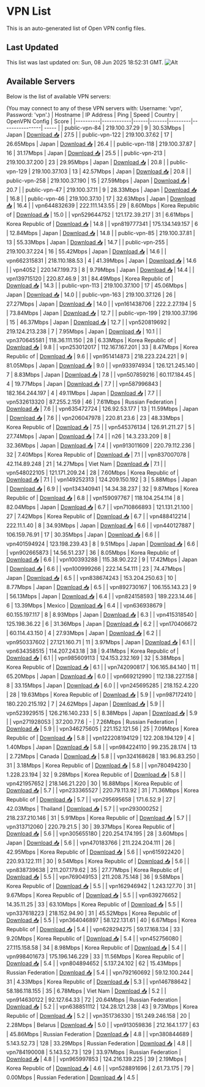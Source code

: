# VPN List

This is an auto-generated list of Open VPN config files.

## Last Updated

This list was last updated on: Sun, 08 Jun 2025 18:52:31 GMT.
![Alt](https://repobeats.axiom.co/api/embed/186b98318ef1479477931607c1ad7d823f12451f.svg "Repobeats analytics image")

## Available Servers

Below is the list of available VPN servers:

(You may connect to any of these VPN servers with: Username: 'vpn', Password: 'vpn'.)
| Hostname | IP Address | Ping | Speed | Country | OpenVPN Config | Score |
|----------|------------|------|-------|---------|----------------| ----- |
| public-vpn-84 | 219.100.37.29 | 9 | 30.53Mbps | Japan | [Download 📥](./configs/server_0_JP.ovpn) | 27.5 |
| public-vpn-122 | 219.100.37.62 | 17 | 26.65Mbps | Japan | [Download 📥](./configs/server_1_JP.ovpn) | 26.4 |
| public-vpn-118 | 219.100.37.87 | 16 | 31.17Mbps | Japan | [Download 📥](./configs/server_2_JP.ovpn) | 25.5 |
| public-vpn-213 | 219.100.37.200 | 23 | 29.95Mbps | Japan | [Download 📥](./configs/server_3_JP.ovpn) | 20.8 |
| public-vpn-129 | 219.100.37.103 | 13 | 42.57Mbps | Japan | [Download 📥](./configs/server_4_JP.ovpn) | 20.8 |
| public-vpn-258 | 219.100.37.190 | 15 | 27.59Mbps | Japan | [Download 📥](./configs/server_5_JP.ovpn) | 20.7 |
| public-vpn-47 | 219.100.37.11 | 9 | 28.33Mbps | Japan | [Download 📥](./configs/server_6_JP.ovpn) | 16.8 |
| public-vpn-46 | 219.100.37.10 | 17 | 32.63Mbps | Japan | [Download 📥](./configs/server_7_JP.ovpn) | 16.4 |
| vpn644832639 | 222.111.143.55 | 29 | 8.60Mbps | Korea Republic of | [Download 📥](./configs/server_8_KR.ovpn) | 15.0 |
| vpn529644752 | 121.172.39.217 | 31 | 6.61Mbps | Korea Republic of | [Download 📥](./configs/server_9_KR.ovpn) | 14.8 |
| vpn819777341 | 175.134.149.157 | 6 | 12.84Mbps | Japan | [Download 📥](./configs/server_10_JP.ovpn) | 14.8 |
| public-vpn-85 | 219.100.37.81 | 13 | 55.33Mbps | Japan | [Download 📥](./configs/server_11_JP.ovpn) | 14.7 |
| public-vpn-255 | 219.100.37.224 | 16 | 55.42Mbps | Japan | [Download 📥](./configs/server_12_JP.ovpn) | 14.6 |
| vpn662315831 | 218.110.188.53 | 4 | 41.39Mbps | Japan | [Download 📥](./configs/server_13_JP.ovpn) | 14.6 |
| vpn4052 | 220.147.199.73 | 8 | 9.79Mbps | Japan | [Download 📥](./configs/server_14_JP.ovpn) | 14.4 |
| vpn139715120 | 220.87.46.9 | 31 | 84.49Mbps | Korea Republic of | [Download 📥](./configs/server_15_KR.ovpn) | 14.3 |
| public-vpn-113 | 219.100.37.100 | 17 | 45.06Mbps | Japan | [Download 📥](./configs/server_16_JP.ovpn) | 14.0 |
| public-vpn-163 | 219.100.37.126 | 26 | 27.27Mbps | Japan | [Download 📥](./configs/server_17_JP.ovpn) | 14.0 |
| vpn161438706 | 222.2.27.194 | 5 | 73.84Mbps | Japan | [Download 📥](./configs/server_18_JP.ovpn) | 12.7 |
| public-vpn-199 | 219.100.37.196 | 15 | 46.37Mbps | Japan | [Download 📥](./configs/server_19_JP.ovpn) | 12.7 |
| vpn520819692 | 219.124.213.238 | 7 | 7.95Mbps | Japan | [Download 📥](./configs/server_20_JP.ovpn) | 10.1 |
| vpn370645581 | 118.36.111.150 | 28 | 6.33Mbps | Korea Republic of | [Download 📥](./configs/server_21_KR.ovpn) | 9.8 |
| vpn253012017 | 112.167.167.201 | 33 | 8.47Mbps | Korea Republic of | [Download 📥](./configs/server_22_KR.ovpn) | 9.6 |
| vpn951414873 | 218.223.224.221 | 9 | 81.05Mbps | Japan | [Download 📥](./configs/server_23_JP.ovpn) | 9.0 |
| vpn933974934 | 126.121.245.140 | 7 | 8.83Mbps | Japan | [Download 📥](./configs/server_24_JP.ovpn) | 7.8 |
| vpn507859216 | 60.117.184.45 | 4 | 19.77Mbps | Japan | [Download 📥](./configs/server_25_JP.ovpn) | 7.7 |
| vpn587996843 | 182.164.244.197 | 4 | 49.11Mbps | Japan | [Download 📥](./configs/server_26_JP.ovpn) | 7.7 |
| vpn532613320 | 87.255.2.159 | 46 | 7.61Mbps | Russian Federation | [Download 📥](./configs/server_27_RU.ovpn) | 7.6 |
| vpn635472724 | 126.92.53.177 | 13 | 11.59Mbps | Japan | [Download 📥](./configs/server_28_JP.ovpn) | 7.6 |
| vpn206047978 | 220.81.23.6 | 23 | 48.33Mbps | Korea Republic of | [Download 📥](./configs/server_29_KR.ovpn) | 7.5 |
| vpn545376134 | 126.91.211.27 | 5 | 27.74Mbps | Japan | [Download 📥](./configs/server_30_JP.ovpn) | 7.4 |
| n26 | 14.3.233.209 | 8 | 32.36Mbps | Japan | [Download 📥](./configs/server_31_JP.ovpn) | 7.4 |
| vpn913011609 | 220.79.112.236 | 32 | 7.40Mbps | Korea Republic of | [Download 📥](./configs/server_32_KR.ovpn) | 7.1 |
| vpn837007078 | 42.114.89.248 | 21 | 14.27Mbps | Viet Nam | [Download 📥](./configs/server_33_VN.ovpn) | 7.1 |
| vpn548022105 | 121.171.209.24 | 28 | 7.60Mbps | Korea Republic of | [Download 📥](./configs/server_34_KR.ovpn) | 7.1 |
| vpn149252313 | 124.209.150.192 | 3 | 5.88Mbps | Japan | [Download 📥](./configs/server_35_JP.ovpn) | 6.9 |
| vpn134340941 | 14.34.38.237 | 32 | 9.87Mbps | Korea Republic of | [Download 📥](./configs/server_36_KR.ovpn) | 6.8 |
| vpn159097767 | 118.104.254.114 | 8 | 82.04Mbps | Japan | [Download 📥](./configs/server_37_JP.ovpn) | 6.7 |
| vpn710866893 | 121.131.21.100 | 27 | 7.42Mbps | Korea Republic of | [Download 📥](./configs/server_38_KR.ovpn) | 6.7 |
| vpn488412214 | 222.11.1.40 | 8 | 34.93Mbps | Japan | [Download 📥](./configs/server_39_JP.ovpn) | 6.6 |
| vpn440127887 | 106.159.76.91 | 17 | 30.35Mbps | Japan | [Download 📥](./configs/server_40_JP.ovpn) | 6.6 |
| vpn401594924 | 123.198.239.43 | 8 | 9.51Mbps | Japan | [Download 📥](./configs/server_41_JP.ovpn) | 6.6 |
| vpn902665873 | 14.56.51.237 | 36 | 8.05Mbps | Korea Republic of | [Download 📥](./configs/server_42_KR.ovpn) | 6.6 |
| vpn100393288 | 115.38.90.222 | 9 | 17.42Mbps | Japan | [Download 📥](./configs/server_43_JP.ovpn) | 6.6 |
| vpn100999266 | 222.14.54.111 | 23 | 74.47Mbps | Japan | [Download 📥](./configs/server_44_JP.ovpn) | 6.5 |
| vpn838674243 | 153.204.250.63 | 10 | 8.77Mbps | Japan | [Download 📥](./configs/server_45_JP.ovpn) | 6.5 |
| vpn892730167 | 106.155.143.23 | 9 | 56.13Mbps | Japan | [Download 📥](./configs/server_46_JP.ovpn) | 6.4 |
| vpn824158593 | 189.223.14.46 | 6 | 13.39Mbps | Mexico | [Download 📥](./configs/server_47_MX.ovpn) | 6.4 |
| vpn636938679 | 60.155.197.117 | 8 | 8.93Mbps | Japan | [Download 📥](./configs/server_48_JP.ovpn) | 6.3 |
| vpn415318540 | 125.198.36.22 | 6 | 31.36Mbps | Japan | [Download 📥](./configs/server_49_JP.ovpn) | 6.2 |
| vpn170406672 | 60.114.43.150 | 4 | 27.93Mbps | Japan | [Download 📥](./configs/server_50_JP.ovpn) | 6.2 |
| vpn950337602 | 27.121.160.71 | 11 | 3.97Mbps | Japan | [Download 📥](./configs/server_51_JP.ovpn) | 6.1 |
| vpn634358515 | 114.207.243.18 | 38 | 9.41Mbps | Korea Republic of | [Download 📥](./configs/server_52_KR.ovpn) | 6.1 |
| vpn985609113 | 124.153.232.169 | 32 | 5.38Mbps | Korea Republic of | [Download 📥](./configs/server_53_KR.ovpn) | 6.1 |
| vpn742090817 | 106.165.84.140 | 11 | 65.20Mbps | Japan | [Download 📥](./configs/server_54_JP.ovpn) | 6.0 |
| vpn669212990 | 112.138.227.158 | 8 | 33.15Mbps | Japan | [Download 📥](./configs/server_55_JP.ovpn) | 6.0 |
| vpn245695285 | 218.152.4.220 | 28 | 19.63Mbps | Korea Republic of | [Download 📥](./configs/server_56_KR.ovpn) | 5.9 |
| vpn987172410 | 180.220.215.192 | 7 | 24.62Mbps | Japan | [Download 📥](./configs/server_57_JP.ovpn) | 5.9 |
| vpn523929515 | 126.216.140.233 | 5 | 8.38Mbps | Japan | [Download 📥](./configs/server_58_JP.ovpn) | 5.9 |
| vpn271928053 | 37.200.77.6 | - | 7.26Mbps | Russian Federation | [Download 📥](./configs/server_59_RU.ovpn) | 5.9 |
| vpn346275605 | 221.152.121.56 | 25 | 7.09Mbps | Korea Republic of | [Download 📥](./configs/server_60_KR.ovpn) | 5.8 |
| vpn122208194129 | 122.208.194.129 | 4 | 1.40Mbps | Japan | [Download 📥](./configs/server_61_JP.ovpn) | 5.8 |
| vpn984224110 | 99.235.28.174 | 13 | 2.72Mbps | Canada | [Download 📥](./configs/server_62_CA.ovpn) | 5.8 |
| vpn324168628 | 183.96.83.250 | 31 | 3.18Mbps | Korea Republic of | [Download 📥](./configs/server_63_KR.ovpn) | 5.8 |
| vpn780494230 | 1.228.23.194 | 32 | 9.28Mbps | Korea Republic of | [Download 📥](./configs/server_64_KR.ovpn) | 5.8 |
| vpn421957652 | 218.146.21.220 | 30 | 16.88Mbps | Korea Republic of | [Download 📥](./configs/server_65_KR.ovpn) | 5.7 |
| vpn233365527 | 220.79.113.92 | 31 | 71.36Mbps | Korea Republic of | [Download 📥](./configs/server_66_KR.ovpn) | 5.7 |
| vpn295695658 | 171.6.52.9 | 27 | 42.03Mbps | Thailand | [Download 📥](./configs/server_67_TH.ovpn) | 5.7 |
| vpn293000252 | 218.237.210.146 | 31 | 5.91Mbps | Korea Republic of | [Download 📥](./configs/server_68_KR.ovpn) | 5.7 |
| vpn313712060 | 220.79.21.5 | 30 | 39.37Mbps | Korea Republic of | [Download 📥](./configs/server_69_KR.ovpn) | 5.6 |
| vpn305655180 | 220.254.174.195 | 28 | 3.60Mbps | Japan | [Download 📥](./configs/server_70_JP.ovpn) | 5.6 |
| vpn470183766 | 211.224.204.111 | 26 | 42.95Mbps | Korea Republic of | [Download 📥](./configs/server_71_KR.ovpn) | 5.6 |
| vpn615922420 | 220.93.122.111 | 30 | 9.54Mbps | Korea Republic of | [Download 📥](./configs/server_72_KR.ovpn) | 5.6 |
| vpn838739638 | 211.207.179.62 | 35 | 27.77Mbps | Korea Republic of | [Download 📥](./configs/server_73_KR.ovpn) | 5.5 |
| vpn769049153 | 211.208.75.148 | 36 | 9.58Mbps | Korea Republic of | [Download 📥](./configs/server_74_KR.ovpn) | 5.5 |
| vpn162946942 | 1.243.127.70 | 31 | 9.67Mbps | Korea Republic of | [Download 📥](./configs/server_75_KR.ovpn) | 5.5 |
| vpn639276652 | 14.35.11.25 | 33 | 63.10Mbps | Korea Republic of | [Download 📥](./configs/server_76_KR.ovpn) | 5.5 |
| vpn337618223 | 218.152.94.90 | 31 | 45.52Mbps | Korea Republic of | [Download 📥](./configs/server_77_KR.ovpn) | 5.5 |
| vpn364046897 | 58.122.131.61 | 40 | 6.67Mbps | Korea Republic of | [Download 📥](./configs/server_78_KR.ovpn) | 5.4 |
| vpn628294275 | 59.17.168.134 | 33 | 9.20Mbps | Korea Republic of | [Download 📥](./configs/server_79_KR.ovpn) | 5.4 |
| vpn452756080 | 27.115.158.58 | 34 | 8.98Mbps | Korea Republic of | [Download 📥](./configs/server_80_KR.ovpn) | 5.4 |
| vpn998401673 | 175.196.146.229 | 33 | 11.56Mbps | Korea Republic of | [Download 📥](./configs/server_81_KR.ovpn) | 5.4 |
| vpn804894652 | 5.137.24.102 | 62 | 15.43Mbps | Russian Federation | [Download 📥](./configs/server_82_RU.ovpn) | 5.4 |
| vpn792160692 | 59.12.100.244 | 31 | 4.33Mbps | Korea Republic of | [Download 📥](./configs/server_83_KR.ovpn) | 5.3 |
| vpn146788642 | 58.186.118.155 | 35 | 6.78Mbps | Viet Nam | [Download 📥](./configs/server_84_VN.ovpn) | 5.2 |
| vpn914630122 | 92.127.64.33 | 72 | 20.64Mbps | Russian Federation | [Download 📥](./configs/server_85_RU.ovpn) | 5.2 |
| vpn638851112 | 124.28.121.238 | 43 | 9.73Mbps | Korea Republic of | [Download 📥](./configs/server_86_KR.ovpn) | 5.2 |
| vpn351736330 | 151.249.246.158 | 20 | 2.28Mbps | Belarus | [Download 📥](./configs/server_87_BY.ovpn) | 5.0 |
| vpn913059836 | 212.164.1.177 | 63 | 45.86Mbps | Russian Federation | [Download 📥](./configs/server_88_RU.ovpn) | 4.8 |
| vpn380844689 | 5.143.52.73 | 128 | 33.29Mbps | Russian Federation | [Download 📥](./configs/server_89_RU.ovpn) | 4.8 |
| vpn784190008 | 5.143.52.73 | 129 | 33.97Mbps | Russian Federation | [Download 📥](./configs/server_90_RU.ovpn) | 4.8 |
| vpn965997853 | 124.216.139.225 | 39 | 2.19Mbps | Korea Republic of | [Download 📥](./configs/server_91_KR.ovpn) | 4.6 |
| vpn528891696 | 2.61.73.175 | 79 | 0.00Mbps | Russian Federation | [Download 📥](./configs/server_92_RU.ovpn) | 4.5 |
